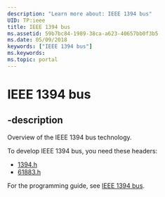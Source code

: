 ```yaml
---
description: "Learn more about: IEEE 1394 bus"
UID: TP:ieee
title: IEEE 1394 bus
ms.assetid: 59b7bc84-1989-38ca-a623-40657bb0f3b5
ms.date: 05/09/2018
keywords: ["IEEE 1394 bus"]
ms.keywords: 
ms.topic: portal
---
```


# IEEE 1394 bus

## -description

Overview of the IEEE 1394 bus technology.

To develop IEEE 1394 bus, you need these headers:

 * [1394.h](../1394/index.md)
 * [61883.h](../61883/index.md)

For the programming guide, see [IEEE 1394 bus](/windows-hardware/drivers/ieee).
